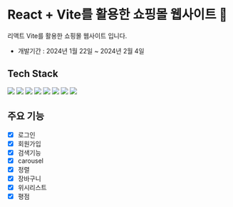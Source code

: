 # React + Vite를 활용한 쇼핑몰 웹사이트 👗

리액트 Vite를 활용한 쇼핑몰 웹사이트 입니다.

- 개발기간 : 2024년 1월 22일 ~ 2024년 2월 4일 


## Tech Stack
<img src="https://img.shields.io/badge/html5-E34F26?style=for-the-badge&logo=html5&logoColor=white"/> <img src="https://img.shields.io/badge/css-1572B6?style=for-the-badge&logo=css3&logoColor=white"/>
<img src="https://img.shields.io/badge/tailwindcss-06B6D4?style=for-the-badge&logo=tailwindcss&logoColor=white"/>
<img src="https://img.shields.io/badge/javascript-F7DF1E?style=for-the-badge&logo=javascript&logoColor=black"/>
<img src="https://img.shields.io/badge/react.js-61DAFB?style=for-the-badge&logo=react&logoColor=black"/>
<img src="https://img.shields.io/badge/firebase-FFCA28?style=for-the-badge&logo=firebase&logoColor=black"/>
<img src="https://img.shields.io/badge/github-181717?style=for-the-badge&logo=github&logoColor=white"/>
<img src="https://img.shields.io/badge/visualstudiocode-007ACC?style=for-the-badge&logo=visualstudiocode&logoColor=white"/>

## 주요 기능
- [x] 로그인
- [x] 회원가입
- [x] 검색기능
- [x] carousel
- [x] 정렬
- [x] 장바구니
- [x] 위시리스트
- [x] 평점
